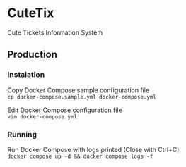 # CuteTix

Cute Tickets Information System

## Production

### Instalation

Copy Docker Compose sample configuration file \
`cp docker-compose.sample.yml docker-compose.yml`

Edit Docker Compose configuration file \
`vim docker-compose.yml`

### Running

Run Docker Compose with logs printed (Close with Ctrl+C) \
`docker compose up -d && docker compose logs -f`
